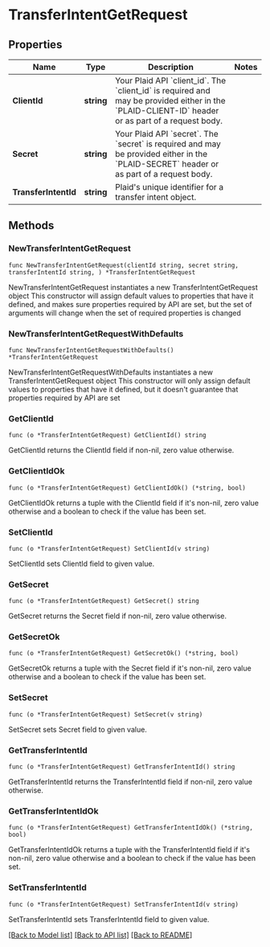 # TransferIntentGetRequest

## Properties

Name | Type | Description | Notes
------------ | ------------- | ------------- | -------------
**ClientId** | **string** | Your Plaid API &#x60;client_id&#x60;. The &#x60;client_id&#x60; is required and may be provided either in the &#x60;PLAID-CLIENT-ID&#x60; header or as part of a request body. | 
**Secret** | **string** | Your Plaid API &#x60;secret&#x60;. The &#x60;secret&#x60; is required and may be provided either in the &#x60;PLAID-SECRET&#x60; header or as part of a request body. | 
**TransferIntentId** | **string** | Plaid&#39;s unique identifier for a transfer intent object. | 

## Methods

### NewTransferIntentGetRequest

`func NewTransferIntentGetRequest(clientId string, secret string, transferIntentId string, ) *TransferIntentGetRequest`

NewTransferIntentGetRequest instantiates a new TransferIntentGetRequest object
This constructor will assign default values to properties that have it defined,
and makes sure properties required by API are set, but the set of arguments
will change when the set of required properties is changed

### NewTransferIntentGetRequestWithDefaults

`func NewTransferIntentGetRequestWithDefaults() *TransferIntentGetRequest`

NewTransferIntentGetRequestWithDefaults instantiates a new TransferIntentGetRequest object
This constructor will only assign default values to properties that have it defined,
but it doesn't guarantee that properties required by API are set

### GetClientId

`func (o *TransferIntentGetRequest) GetClientId() string`

GetClientId returns the ClientId field if non-nil, zero value otherwise.

### GetClientIdOk

`func (o *TransferIntentGetRequest) GetClientIdOk() (*string, bool)`

GetClientIdOk returns a tuple with the ClientId field if it's non-nil, zero value otherwise
and a boolean to check if the value has been set.

### SetClientId

`func (o *TransferIntentGetRequest) SetClientId(v string)`

SetClientId sets ClientId field to given value.


### GetSecret

`func (o *TransferIntentGetRequest) GetSecret() string`

GetSecret returns the Secret field if non-nil, zero value otherwise.

### GetSecretOk

`func (o *TransferIntentGetRequest) GetSecretOk() (*string, bool)`

GetSecretOk returns a tuple with the Secret field if it's non-nil, zero value otherwise
and a boolean to check if the value has been set.

### SetSecret

`func (o *TransferIntentGetRequest) SetSecret(v string)`

SetSecret sets Secret field to given value.


### GetTransferIntentId

`func (o *TransferIntentGetRequest) GetTransferIntentId() string`

GetTransferIntentId returns the TransferIntentId field if non-nil, zero value otherwise.

### GetTransferIntentIdOk

`func (o *TransferIntentGetRequest) GetTransferIntentIdOk() (*string, bool)`

GetTransferIntentIdOk returns a tuple with the TransferIntentId field if it's non-nil, zero value otherwise
and a boolean to check if the value has been set.

### SetTransferIntentId

`func (o *TransferIntentGetRequest) SetTransferIntentId(v string)`

SetTransferIntentId sets TransferIntentId field to given value.



[[Back to Model list]](../README.md#documentation-for-models) [[Back to API list]](../README.md#documentation-for-api-endpoints) [[Back to README]](../README.md)



